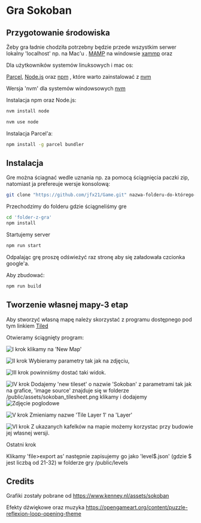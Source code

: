 # Gra Sokoban 


## Przygotowanie środowiska

Żeby gra ładnie chodziła potrzebny będzie przede wszystkim serwer lokalny 'localhost' np. na Mac'u . [MAMP](https://www.mamp.info/en/downloads/)
na windowsie [xammp](https://www.apachefriends.org/download.html) oraz 

Dla użytkowników systemów linuksowych i mac os:

[Parcel](https://parceljs.org/), [Node.js](https://github.com/nvm-sh/nvm) oraz [npm](https://www.npmjs.com/) 
, które warto zainstalować z [nvm](https://github.com/nvm-sh/nvm)

Wersja 'nvm' dla systemów windowsowych [nvm](https://github.com/coreybutler/nvm-windows)

Instalacja npm oraz Node.js:
```bash
nvm install node

nvm use node
```
Instalacja Parcel'a:
```bash
npm install -g parcel bundler
```

## Instalacja
Gre można ściagnać wedle uznania np. za pomocą ściągnięcia paczki zip,
natomiast ja prefereuje wersje konsolową:

```bash
git clone "https://github.com/jfx21/Game.git" nazwa-folderu-do-którego-klonujemy
```
Przechodzimy do folderu gdzie ściągneliśmy gre
```bash
cd 'folder-z-gra'
npm install
```
Startujemy server
```bash
npm run start
```
Odpalając grę proszę odświeżyć raz stronę aby się załadowała czcionka google'a.

Aby zbudować:
```bash
npm run build
```
## Tworzenie własnej mapy-3 etap
Aby stworzyć własną mapę należy skorzystać z programu dostępnego pod tym linkiem [Tiled](https://www.mapeditor.org/)

Otwieramy ściągnięty program:

![I krok](https://github.com/jfx21/Sokoban/tree/main/img/4.png?raw=true)
klikamy na 'New Map'

![II krok](https://github.com/jfx21/Sokoban/tree/main/img/5.png?raw=true)
Wybieramy parametry tak jak na zdjęciu,

![III krok](https://github.com/jfx21/Sokoban/tree/main/img/1.png?raw=true)
powinniśmy dostać taki widok.

![IV krok](https://github.com/jfx21/Sokoban/tree/main/img/2.png?raw=true)
Dodajemy 'new tileset' o nazwie 'Sokoban' z parametrami tak jak na grafice, 'image source' znajduje się w folderze 
/public/assets/sokoban_tilesheet.png klikamy i dodajemy
![Zdjęcie poglodowe](https://github.com/jfx21/Sokoban/tree/main/img/3.png?raw=true)

![V krok](https://github.com/jfx21/Sokoban/tree/main/img/7.png?raw=true)
Zmieniamy nazwe 'Tile Layer 1' na 'Layer'

![VI krok](https://github.com/jfx21/Sokoban/tree/main/img/6.png?raw=true)
Z ukazanych kafelków na mapie możemy korzystac przy budowie jej własnej wersji.

Ostatni krok

Klikamy 'file>export as' następnie zapisujemy go jako 'level$.json' (gdzie $ jest liczbą od 21-32) w folderze gry 
/public/levels


## Credits 
Grafiki zostały pobrane od https://www.kenney.nl/assets/sokoban

Efekty dźwiękowe oraz muzyka 
https://opengameart.org/content/puzzle-reflexion-loop-opening-theme
